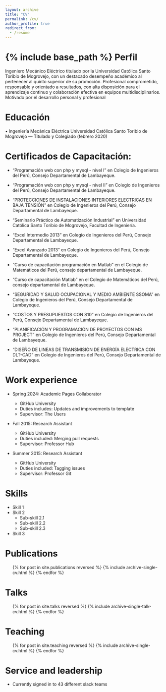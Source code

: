 ```yaml
---
layout: archive
title: "CV"
permalink: /cv/
author_profile: true
redirect_from:
  - /resume
---
```


{% include base_path %}
Perfil
======
Ingeniero Mecánico Eléctrico titulado por la Universidad Católica Santo Toribio de Mogrovejo, con un destacado desempeño académico al pertenecer al quinto superior de su promoción. Profesional comprometido, responsable y orientado a resultados, con alta disposición para el aprendizaje continuo y colaboración efectiva en equipos multidisciplinarios. Motivado por el desarrollo personal y profesional

Educación
======
•	Ingeniería Mecánica Eléctrica
Universidad Católica Santo Toribio de Mogrovejo — Titulado y Colegiado (febrero 2020)

Certificados de Capacitación:
======
* “Programación web con php y mysql - nivel I” en Colegio de Ingenieros del Perú, Consejo Departamental de Lambayeque.

* “Programación web con php y mysql - nivel II” en Colegio de Ingenieros del Perú, Consejo Departamental de Lambayeque.

* “PROTECCIONES DE INSTALACIONES INTERIORES ELECTRICAS EN BAJA TENSIÓN” en Colegio de Ingenieros del Perú, Consejo Departamental de Lambayeque.

* “Seminario Práctico de Automatización Industrial” en Universidad Católica Santo Toribio de Mogrovejo, Facultad de Ingeniería. 

* “Excel Intermedio 2013” en Colegio de Ingenieros del Perú, Consejo Departamental de Lambayeque. 

* “Excel Avanzado 2013” en Colegio de Ingenieros del Perú, Consejo Departamental de Lambayeque. 

* “Curso de capacitación programación en Matlab” en el Colegio de Matemáticos del Perú, consejo departamental de Lambayeque.

* “Curso de capacitación Matlab” en el Colegio de Matemáticos del Perú, consejo departamental de Lambayeque.

* “SEGURIDAD Y SALUD OCUPACIONAL Y MEDIO AMBIENTE SSOMA” en Colegio de Ingenieros del Perú, Consejo Departamental de Lambayeque.

* “COSTOS Y PRESUPUESTOS CON S10” en Colegio de Ingenieros del Perú, Consejo Departamental de Lambayeque.

* “PLANIFICACIÓN Y PROGRAMACIÓN DE PROYECTOS CON MS PROJECT” en Colegio de Ingenieros del Perú, Consejo Departamental de Lambayeque.

* “DISEÑO DE LINEAS DE TRANSMISIÓN DE ENERGÍA ELECTRICA CON DLT-CAD” en Colegio de Ingenieros del Perú, Consejo Departamental de Lambayeque.


Work experience
======
* Spring 2024: Academic Pages Collaborator
  * GitHub University
  * Duties includes: Updates and improvements to template
  * Supervisor: The Users

* Fall 2015: Research Assistant
  * GitHub University
  * Duties included: Merging pull requests
  * Supervisor: Professor Hub

* Summer 2015: Research Assistant
  * GitHub University
  * Duties included: Tagging issues
  * Supervisor: Professor Git
  
Skills
======
* Skill 1
* Skill 2
  * Sub-skill 2.1
  * Sub-skill 2.2
  * Sub-skill 2.3
* Skill 3

Publications
======
  <ul>{% for post in site.publications reversed %}
    {% include archive-single-cv.html %}
  {% endfor %}</ul>
  
Talks
======
  <ul>{% for post in site.talks reversed %}
    {% include archive-single-talk-cv.html  %}
  {% endfor %}</ul>
  
Teaching
======
  <ul>{% for post in site.teaching reversed %}
    {% include archive-single-cv.html %}
  {% endfor %}</ul>
  
Service and leadership
======
* Currently signed in to 43 different slack teams
